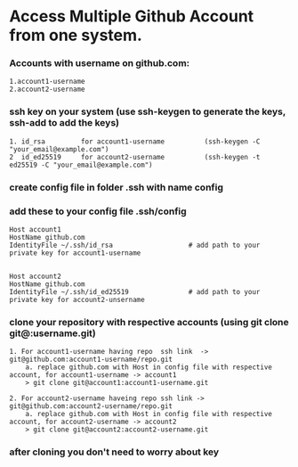 # Access Multiple Github Account from one system.
### Accounts with username on github.com:
    1.account1-username
    2.account2-username

### ssh key on your system (use ssh-keygen to generate the keys, ssh-add to add the keys)
    1. id_rsa         for account1-username          (ssh-keygen -C "your_email@example.com")
    2  id_ed25519     for account2-username          (ssh-keygen -t ed25519 -C "your_email@example.com")


### create config file in folder .ssh with name config 

### add these to your config file .ssh/config
    Host account1
    HostName github.com
    IdentityFile ~/.ssh/id_rsa                   # add path to your private key for account1-username


    Host account2
    HostName github.com
    IdentityFile ~/.ssh/id_ed25519               # add path to your private key for account2-unsername

### clone your repository with respective accounts (using git clone git@<Host>:username.git)

    1. For account1-username having repo  ssh link  -> git@github.com:account1-username/repo.git
        a. replace github.com with Host in config file with respective account, for account1-username -> account1
        > git clone git@account1:account1-username.git

    2. For account2-username haveing repo ssh link -> git@github.com:account2-username/repo.git
        a. replace github.com with Host in config file with respective account, for account2-username -> account2
        > git clone git@account2:account2-username.git


### after cloning you don't need to worry about key
